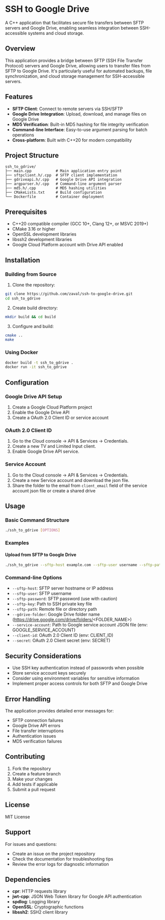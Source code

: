 # SSH to Google Drive

A C++ application that facilitates secure file transfers between SFTP servers and Google Drive, 
enabling seamless integration between SSH-accessible systems and cloud storage.

## Overview

This application provides a bridge between SFTP (SSH File Transfer Protocol) servers and Google Drive, 
allowing users to transfer files from SFTP to Google Drive. 
It's particularly useful for automated backups, file synchronization, and cloud storage management for SSH-accessible servers.

## Features

- **SFTP Client**: Connect to remote servers via SSH/SFTP
- **Google Drive Integration**: Upload, download, and manage files on Google Drive
- **MD5 Verification**: Built-in MD5 hashing for file integrity verification
- **Command-line Interface**: Easy-to-use argument parsing for batch operations
- **Cross-platform**: Built with C++20 for modern compatibility

## Project Structure

```
ssh_to_gdrive/
├── main.cpp           # Main application entry point
├── sftpclient.h/.cpp  # SFTP client implementation
├── gdriveapi.h/.cpp   # Google Drive API integration
├── argparser.h/.cpp   # Command-line argument parser
├── md5.h/.cpp         # MD5 hashing utilities
├── CMakeLists.txt     # Build configuration
└── Dockerfile         # Container deployment
```

## Prerequisites

- C++20 compatible compiler (GCC 10+, Clang 12+, or MSVC 2019+)
- CMake 3.16 or higher
- OpenSSL development libraries
- libssh2 development libraries
- Google Cloud Platform account with Drive API enabled

## Installation

### Building from Source

1. Clone the repository:
```bash
git clone https://github.com/zaval/ssh-to-google-drive.git
cd ssh_to_gdrive
```

2. Create build directory:
```bash
mkdir build && cd build
```

3. Configure and build:
```bash
cmake ..
make
```

### Using Docker

```bash
docker build -t ssh_to_gdrive .
docker run -it ssh_to_gdrive
```

## Configuration

### Google Drive API Setup

1. Create a Google Cloud Platform project
2. Enable the Google Drive API
3. Create a OAuth 2.0 Client ID or service account

### OAuth 2.0 Client ID

1. Go to the Cloud console → API & Services → Credentials.
2. Create a new TV and Limited Input client.
3. Enable Google Drive API service.

### Service Account 

1. Go to the Cloud console → API & Services → Credentials.
2. Create a new Service account and download the json file.
3. Share the folder to the email from `client_email` field of the service account json file or create a shared drive


## Usage

### Basic Command Structure

```bash
./ssh_to_gdrive [OPTIONS] 
```

### Examples

#### Upload from SFTP to Google Drive
```bash
./ssh_to_gdrive --sftp-host example.com --sftp-user username --sftp-path /remote/file.txt --gdrive-folder "1nuMkAeFFxtOplKk33nP5ajLgZ884oHma"
```


### Command-line Options

- `--sftp-host`: SFTP server hostname or IP address
- `--sftp-user`: SFTP username
- `--sftp-password`: SFTP password (use with caution)
- `--sftp-key`: Path to SSH private key file
- `--sftp-path`: Remote file or directory path
- `--gdrive-folder`: Google Drive folder name (https://drive.google.com/drive/folders/<FOLDER_NAME>)
- `--service-account`: Path to Google service account JSON file (env: GOOGLE_SERVICE_ACCOUNT)
- `--client-id`: OAuth 2.0 Client ID (env: CLIENT_ID)
- `--secret`: OAuth 2.0 Client secret (env: SECRET)

## Security Considerations

- Use SSH key authentication instead of passwords when possible
- Store service account keys securely
- Consider using environment variables for sensitive information
- Implement proper access controls for both SFTP and Google Drive

## Error Handling

The application provides detailed error messages for:
- SFTP connection failures
- Google Drive API errors
- File transfer interruptions
- Authentication issues
- MD5 verification failures

## Contributing

1. Fork the repository
2. Create a feature branch
3. Make your changes
4. Add tests if applicable
5. Submit a pull request

## License

MIT License

## Support

For issues and questions:
- Create an issue on the project repository
- Check the documentation for troubleshooting tips
- Review the error logs for diagnostic information

## Dependencies

- **cpr**: HTTP requests library
- **jwt-cpp**: JSON Web Token library for Google API authentication
- **spdlog**: Logging library
- **OpenSSL**: Cryptographic functions
- **libssh2**: SSH2 client library